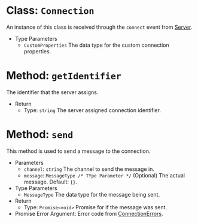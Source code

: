 # Class: `Connection`
An instance of this class is received through the `connect` event from [Server](./3-Server.md).

  - Type Parameters
    - `CustomProperties` The data type for the custom connection properties.

# Method: `getIdentifier`
The identifier that the server assigns.

  - Return
    - Type: `string` The server assigned connection identifier.

# Method: `send`
This method is used to send a message to the connection.

  - Parameters
    - `channel`: `string` The channel to send the message in.
    - `message`: `MessageType /* TYpe Parameter */` (Optional) The actual message. Default: `{}`.
  - Type Parameters
    - `MessageType` The data type for the message being sent.
  - Return
    - Type: `Promise<void>` Promise for if the message was sent.
  - Promise Error Argument: Error code from [ConnectionErrors](./6-ConnectionErrors.md).
